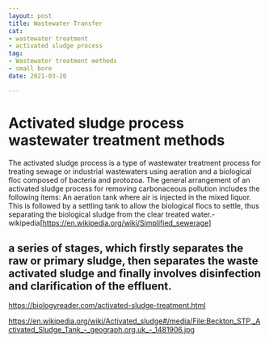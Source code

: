 ```yaml
---
layout: post
title: Wastewater Transfer
cat:
- wastewater treatment
- activated sludge process
tag:
- Wastewater treatment methods
- small bore
date: 2021-03-20

---
```

Activated sludge process wastewater treatment methods
=============================================

The activated sludge process is a type of wastewater treatment process for treating sewage or industrial wastewaters using aeration and a biological floc composed of bacteria and protozoa. The general arrangement of an activated sludge process for removing carbonaceous pollution includes the following items: An aeration tank where air is injected in the mixed liquor. This is followed by a settling tank to allow the biological flocs to settle, thus separating the biological sludge from the clear treated water.- wikipedia[https://en.wikipedia.org/wiki/Simplified_sewerage]

a series of stages, which firstly separates the raw or primary sludge, then separates the waste activated sludge and finally involves disinfection and clarification of the effluent. 
 - 
https://biologyreader.com/activated-sludge-treatment.html

https://en.wikipedia.org/wiki/Activated_sludge#/media/File:Beckton_STP,_Activated_Sludge_Tank_-_geograph.org.uk_-_1481906.jpg
